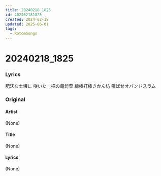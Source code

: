 ```yaml
---
title: 20240218_1825
id: 202402181825
created: 2024-02-18
updated: 2025-06-01
tags:
  - RotomSongs
---
```

# 20240218_1825

### Lyrics
 
肥沃な土壌に 咲いた一把の竜髭菜
緑棒打棒きかん坊 飛ばせオバンドスラム

### Original

#### Artist
(None)

#### Title
(None)

#### Lyrics
(None)



